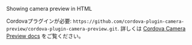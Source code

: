 
Showing camera preview in HTML

Cordovaプラグインが必要: `https://github.com/cordova-plugin-camera-preview/cordova-plugin-camera-preview.git`. 詳しくは [Cordova Camera Preview docs](https://github.com/cordova-plugin-camera-preview/cordova-plugin-camera-preview) をご覧ください。
